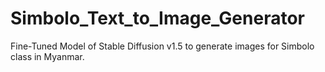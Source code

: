 # Simbolo_Text_to_Image_Generator
Fine-Tuned Model of Stable Diffusion v1.5 to generate images for Simbolo class in Myanmar.
